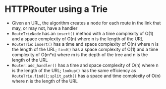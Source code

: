 # HTTPRouter using a Trie

- Given an URL, the algorithm creates a node for each route in the link that may, or may not, have a handler
- `RouteTrieNode` has an `insert()` method with a time complexity of O(1) and a space complexity of O(n) where n is the length of the URL
- `RouteTrie`: `insert()` has a time and space complexity of O(n) where n is the length of the URL; `find()` has a space complexity of O(1) and a time complexity of O(m*n) where m is the depth of the tree and n is the length of the URL
- `Router`: `add_handler()` has a time and space complexity of O(n) where n is the length of the URL; `lookup()` has the same efficiency as `RouteTrie.find()`; `split_path()` has a space and time complexity of O(n) where n is the length of the URL
